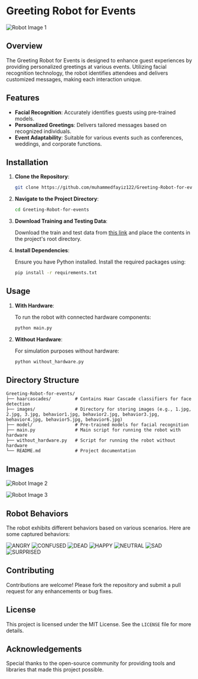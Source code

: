 # Greeting Robot for Events

![Robot Image 1](robot_images/1.jpg)

## Overview

The Greeting Robot for Events is designed to enhance guest experiences by providing personalized greetings at various events. Utilizing facial recognition technology, the robot identifies attendees and delivers customized messages, making each interaction unique.

## Features

- **Facial Recognition**: Accurately identifies guests using pre-trained models.
- **Personalized Greetings**: Delivers tailored messages based on recognized individuals.
- **Event Adaptability**: Suitable for various events such as conferences, weddings, and corporate functions.

## Installation

1. **Clone the Repository**:

   ```bash
   git clone https://github.com/muhammedfayiz122/Greeting-Robot-for-events.git
   ```

2. **Navigate to the Project Directory**:

   ```bash
   cd Greeting-Robot-for-events
   ```

3. **Download Training and Testing Data**:

   Download the train and test data from [this link](https://drive.google.com/file/d/1C_FsSPhjMcGhJOHwRSURyYACwwX7xAZM/view?usp=sharing) and place the contents in the project's root directory.

4. **Install Dependencies**:

   Ensure you have Python installed. Install the required packages using:

   ```bash
   pip install -r requirements.txt
   ```

## Usage

1. **With Hardware**:

   To run the robot with connected hardware components:

   ```bash
   python main.py
   ```

2. **Without Hardware**:

   For simulation purposes without hardware:

   ```bash
   python without_hardware.py
   ```

## Directory Structure

```
Greeting-Robot-for-events/
├── haarcascades/         # Contains Haar Cascade classifiers for face detection
├── images/               # Directory for storing images (e.g., 1.jpg, 2.jpg, 3.jpg, behavior1.jpg, behavior2.jpg, behavior3.jpg, behavior4.jpg, behavior5.jpg, behavior6.jpg)
├── model/                # Pre-trained models for facial recognition
├── main.py               # Main script for running the robot with hardware
├── without_hardware.py   # Script for running the robot without hardware
└── README.md             # Project documentation
```

## Images

![Robot Image 2](robot_images/2.jpg)

![Robot Image 3](robot_images/3.jpg)

## Robot Behaviors

The robot exhibits different behaviors based on various scenarios. Here are some captured behaviors:

![ANGRY](images/ANGRY.png)
![CONFUSED](images/CONFUSED.png)
![DEAD](images/DEAD.png)
![HAPPY](images/HAPPY.png)
![NEUTRAL](images/NEUTRAL.png)
![SAD](images/SAD.png)
![SURPRISED](images/SURPRISED.png)

## Contributing

Contributions are welcome! Please fork the repository and submit a pull request for any enhancements or bug fixes.

## License

This project is licensed under the MIT License. See the `LICENSE` file for more details.

## Acknowledgements

Special thanks to the open-source community for providing tools and libraries that made this project possible.
